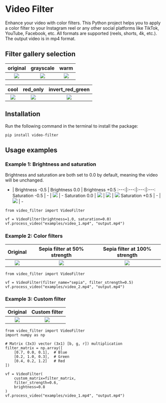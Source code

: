 # Video Filter

Enhance your video with color filters. This Python project helps
you to apply a color filter to your Instagram reel or any other social platforms
like TikTok, YouTube, Facebook, etc. All formats are supported (reels, shorts,
4k, etc.). The output video is in mp4 format.

## Filter gallery selection

original | grayscale | warm |
:---:|:---:|:---:
![](https://raw.githubusercontent.com/merijnvanes/video-filter/master/examples/video_2.gif) | ![](https://raw.githubusercontent.com/merijnvanes/video-filter/master/examples/video_2_grayscale.gif) | ![](https://raw.githubusercontent.com/merijnvanes/video-filter/master/examples/video_2_warm.gif)

cool | red_only | invert_red_green
:---:|:---:|:---:
![](https://raw.githubusercontent.com/merijnvanes/video-filter/master/examples/video_2_cool.gif) | ![](https://raw.githubusercontent.com/merijnvanes/video-filter/master/examples/video_2_red_only.gif) | ![](https://raw.githubusercontent.com/merijnvanes/video-filter/master/examples/video_2_invert_red_green.gif)

## Installation

Run the following command in the terminal to install the package:

```
pip install video-filter
```

## Usage examples

### Example 1: Brightness and saturation

Brightness and saturation are both set to 0.0 by default, meaning the video 
will be unchanged.

- | Brightness -0.5 | Brightness 0.0 | Brightness +0.5
:---:|:---:|:---:|:---:
Saturation -0.5 | - | ![](https://raw.githubusercontent.com/merijnvanes/video-filter/master/examples/video_1_saturation_minus_1.gif) | -
Saturation 0.0 | ![](https://raw.githubusercontent.com/merijnvanes/video-filter/master/examples/video_1_brightness_minus_1.gif) | ![](https://raw.githubusercontent.com/merijnvanes/video-filter/master/examples/video_1.gif) | ![](https://raw.githubusercontent.com/merijnvanes/video-filter/master/examples/video_1_brightness_plus_1.gif)
Saturation +0.5 | - | ![](https://raw.githubusercontent.com/merijnvanes/video-filter/master/examples/video_1_saturation_plus_1.gif) | -

```
from video_filter import VideoFilter

vf = VideoFilter(brightness=1.0, saturation=0.0)
vf.process_video("examples/video_1.mp4", "output.mp4")
```

### Example 2: Color filters

Original | Sepia filter at 50% strength | Sepia filter at 100% strength
:---:|:---:|:---:
![](https://raw.githubusercontent.com/merijnvanes/video-filter/master/examples/video_2.gif) |  ![](https://raw.githubusercontent.com/merijnvanes/video-filter/master/examples/video_2_sepia_50.gif) | ![](https://raw.githubusercontent.com/merijnvanes/video-filter/master/examples/video_2_sepia_100.gif)

```
from video_filter import VideoFilter

vf = VideoFilter(filter_name="sepia", filter_strength=0.5)
vf.process_video("examples/video_2.mp4", "output.mp4")
```

### Example 3: Custom filter

Original      |  Custom filter
:-------------------------:|:-------------------------:
![](https://raw.githubusercontent.com/merijnvanes/video-filter/master/examples/video_1.gif) |  ![](https://raw.githubusercontent.com/merijnvanes/video-filter/master/examples/video_1_custom.gif)

```
from video_filter import VideoFilter
import numpy as np

# Matrix (3x3) vector (3x1) [b, g, r]) multiplication
filter_matrix = np.array([
    [0.7, 0.0, 0.1],  # Blue
    [0.2, 1.0, 0.3],  # Green
    [0.4, 0.2, 1.2]   # Red
])

vf = VideoFilter(
    custom_matrix=filter_matrix,
    filter_strength=0.6,
    brightness=0.8
)
vf.process_video("examples/video_1.mp4", "output.mp4")
```
